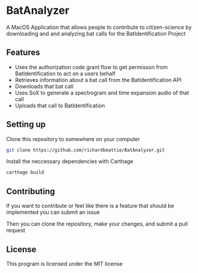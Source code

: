 # BatAnalyzer
A MacOS Application that allows people to contribute to citizen-science by downloading and and analyzing bat calls for the BatIdentification Project

<h2> Features </h2>

<ul>
<li> Uses the authorization code grant flow to get permisson from BatIdentification to act on a users behalf </li>
<li> Retrieves information about a bat call from the BatIdentification API</li>
<li> Downloads that bat call </li>
<li> Uses SoX to generate a spectrogram and time expansion audio of that call</li>
<li> Uploads that call to BatIdentification</li>
</ul>

<h2> Setting up </h2>

Clone this repository to somewhere on your computer 

```bash
git clone https://github.com/richardbeattie/BatAnalyzer.git
```

Install the neccessary dependencies with Carthage

```bash
carthage build
```

<h2> Contributing </h2>

If you want to contribute or feel like there is a feature that should be implemented you can submit an issue 

Then you can clone the repository, make your changes, and submit a pull request

<h2> License </h2>

This program is licensed under the MIT license
